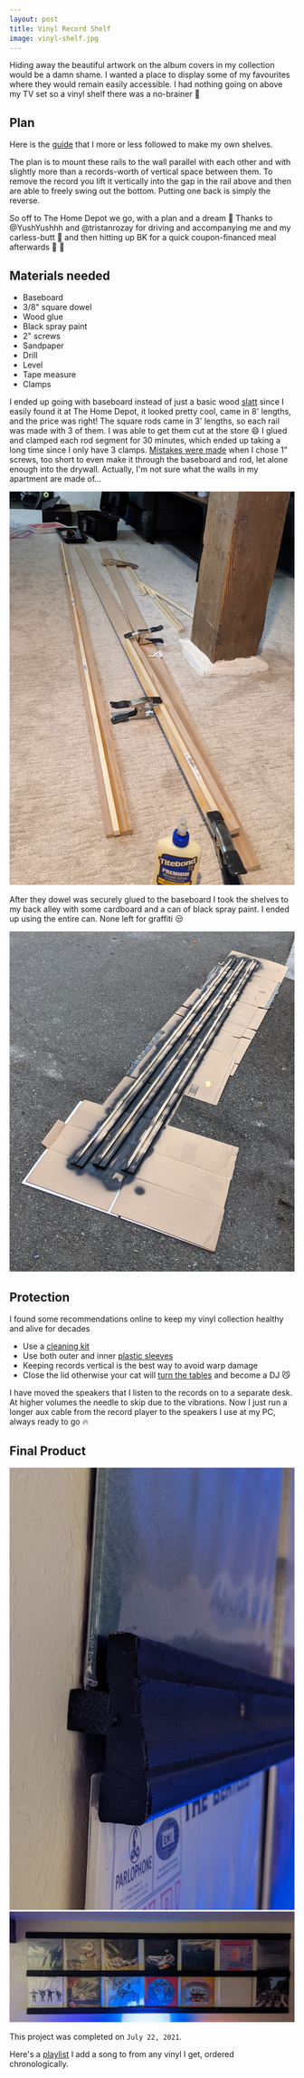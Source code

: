 ```yaml
---
layout: post
title: Vinyl Record Shelf
image: vinyl-shelf.jpg
---
```


Hiding away the beautiful artwork on the album covers in my collection would be a damn shame.
I wanted a place to display some of my favourites where they would remain easily accessible.
I had nothing going on above my TV set so a vinyl shelf there was a no-brainer :musical_note:

## Plan

Here is the [guide](https://imgur.com/r/DIY/pJVe2) that I more or less followed to make my own shelves.

The plan is to mount these rails to the wall parallel with each other and with slightly more than a records-worth of vertical space between them.
To remove the record you lift it vertically into the gap in the rail above and then are able to freely swing out the bottom. Putting one back is simply the reverse.

So off to The Home Depot we go, with a plan and a dream :thought_balloon: Thanks to @YushYushhh and @tristanrozay for driving and accompanying me and my carless-butt :pray: and then hitting up BK for a quick coupon-financed meal afterwards :hamburger: :crown:

## Materials needed

- Baseboard
- 3/8" square dowel
- Wood glue
- Black spray paint
- 2" screws
- Sandpaper
- Drill
- Level
- Tape measure
- Clamps

I ended up going with baseboard instead of just a basic wood [slatt](https://genius.com/a/what-does-slatt-mean) since I easily found it at The Home Depot, it looked pretty cool, came in 8' lengths, and the price was right! The square rods came in 3' lengths, so each rail was made with 3 of them. I was able to get them cut at the store :smile: I glued and clamped each rod segment for 30 minutes, which ended up taking a long time since I only have 3 clamps. [Mistakes were made](https://callofduty.fandom.com/wiki/Killfeed) when I chose 1" screws,  too short to even make it through the baseboard and rod, let alone enough into the drywall. Actually, I'm not sure what the walls in my apartment are made of...

![Gluing it together](/assets/img/vinyl-shelf/glue.jpg)

After they dowel was securely glued to the baseboard I took the shelves to my back alley with some cardboard and a can of black spray paint. I ended up using the entire can. None left for graffiti :unamused:

![Painting](/assets/img/vinyl-shelf/paint.jpg)

## Protection

I found some recommendations online to keep my vinyl collection healthy and alive for decades

- Use a [cleaning kit](https://www.amazon.com/gp/product/B08DG3GT9F)
- Use both outer and inner [plastic sleeves](https://www.amazon.com/gp/product/B07CYJ5LFN)
- Keeping records vertical is the best way to avoid warp damage
- Close the lid otherwise your cat will [turn the tables](https://idioms.thefreedictionary.com/the%20tables%20are%20turned) and become a DJ :smirk_cat:

I have moved the speakers that I listen to the records on to a separate desk. At higher volumes the needle to skip due to the vibrations. Now I just run a longer aux cable from the record player to the speakers I use at my PC, always ready to go :fire:

## Final Product

![Side view](/assets/img/vinyl-shelf/side.jpg)
![Finished product](/assets/img/vinyl-shelf/final.jpg)

This project was completed on `July 22, 2021`.

Here's a [playlist](https://open.spotify.com/playlist/6EDthCaGnY50plWMGZH7nr?si=0fca5faed6c44d18) I add a song to from any vinyl I get, ordered chronologically.

